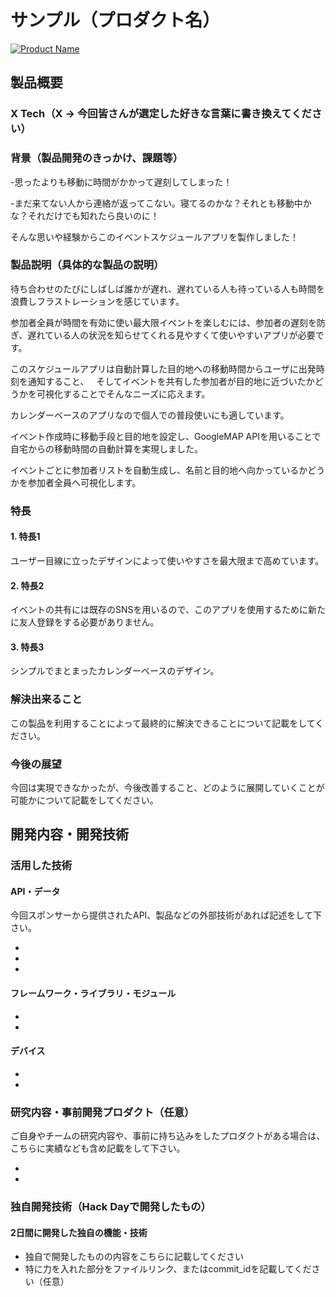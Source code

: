 # サンプル（プロダクト名）

[![Product Name](https://raw.github.com/GabLeRoux/WebMole/master/ressources/WebMole_Youtube_Video.png)](https://www.youtube.com/channel/UC4PtjOfZTbVp9DwtJv82Lzg)

## 製品概要
### X Tech（X → 今回皆さんが選定した好きな言葉に書き換えてください）

### 背景（製品開発のきっかけ、課題等）
    

-思ったよりも移動に時間がかかって遅刻してしまった！  


-まだ来てない人から連絡が返ってこない。寝てるのかな？それとも移動中かな？それだけでも知れたら良いのに！    

そんな思いや経験からこのイベントスケジュールアプリを製作しました！

### 製品説明（具体的な製品の説明）
待ち合わせのたびにしばしば誰かが遅れ、遅れている人も待っている人も時間を浪費しフラストレーションを感じています。   

参加者全員が時間を有効に使い最大限イベントを楽しむには、参加者の遅刻を防ぎ、遅れている人の状況を知らせてくれる見やすくて使いやすいアプリが必要です。   

このスケジュールアプリは自動計算した目的地への移動時間からユーザに出発時刻を通知すること、   
そしてイベントを共有した参加者が目的地に近づいたかどうかを可視化することでそんなニーズに応えます。  

カレンダーベースのアプリなので個人での普段使いにも適しています。

イベント作成時に移動手段と目的地を設定し、GoogleMAP APIを用いることで自宅からの移動時間の自動計算を実現しました。

イベントごとに参加者リストを自動生成し、名前と目的地へ向かっているかどうかを参加者全員へ可視化します。



### 特長

#### 1. 特長1
ユーザー目線に立ったデザインによって使いやすさを最大限まで高めています。
#### 2. 特長2
イベントの共有には既存のSNSを用いるので、このアプリを使用するために新たに友人登録をする必要がありません。
#### 3. 特長3
シンプルでまとまったカレンダーベースのデザイン。
### 解決出来ること
この製品を利用することによって最終的に解決できることについて記載をしてください。

### 今後の展望
今回は実現できなかったが、今後改善すること、どのように展開していくことが可能かについて記載をしてください。


## 開発内容・開発技術
### 活用した技術
#### API・データ
今回スポンサーから提供されたAPI、製品などの外部技術があれば記述をして下さい。

* 
* 
* 

#### フレームワーク・ライブラリ・モジュール
* 
* 

#### デバイス
* 
* 

### 研究内容・事前開発プロダクト（任意）
ご自身やチームの研究内容や、事前に持ち込みをしたプロダクトがある場合は、こちらに実績なども含め記載をして下さい。

* 
* 


### 独自開発技術（Hack Dayで開発したもの）
#### 2日間に開発した独自の機能・技術
* 独自で開発したものの内容をこちらに記載してください
* 特に力を入れた部分をファイルリンク、またはcommit_idを記載してください（任意）
